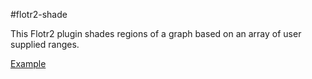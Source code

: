 #flotr2-shade

This Flotr2 plugin shades regions of a graph based on an array of user supplied ranges.

[Example](http://mtmckenna.github.com/flotr2-shade)